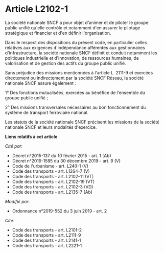 # Article L2102-1

La société nationale SNCF a pour objet d'animer et de piloter le groupe public unifié qu'elle contrôle et notamment d'en
assurer le pilotage stratégique et financier et d'en définir l'organisation.

Dans le respect des dispositions du présent code, en particulier celles relatives aux exigences d'indépendance afférentes aux
gestionnaires d'infrastructure, la société nationale SNCF définit et conduit notamment les politiques industrielle et
d'innovation, de ressources humaines, de valorisation et de gestion des actifs du groupe public unifié.

Sans préjudice des missions mentionnées à l'article L. 2111-9 et exercées directement ou indirectement par la société SNCF
Réseau, la société nationale SNCF assure également :

1° Des fonctions mutualisées, exercées au bénéfice de l'ensemble du groupe public unifié ;

2° Des missions transversales nécessaires au bon fonctionnement du système de transport ferroviaire national.

Les statuts de la société nationale SNCF précisent les missions de la société nationale SNCF et leurs modalités d'exercice.

**Liens relatifs à cet article**

_Cité par_:

  - Décret n°2015-137 du 10 février 2015 - art. 1 (Ab)
  - Décret n°2019-1585 du 30 décembre 2019 - art. 9 (V)
  - Code de l'urbanisme - art. L240-1 (V)
  - Code des transports - art. L1264-7 (V)
  - Code des transports - art. L2102-11 (VT)
  - Code des transports - art. L2102-19 (VT)
  - Code des transports - art. L2102-3 (VD)
  - Code des transports - art. L2135-7 (Ab)

_Modifié par_:

  - Ordonnance n°2019-552 du 3 juin 2019 - art. 2

_Cite_:

  - Code des transports - art. L2101-2
  - Code des transports - art. L2111-9
  - Code des transports - art. L2141-1
  - Code des transports - art. L2221-1

